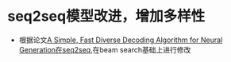 # seq2seq模型改进，增加多样性
+ 根据论文[A Simple, Fast Diverse Decoding Algorithm for Neural Generation在seq2seq](https://arxiv.org/pdf/1611.08562.pdf),在beam search基础上进行修改
